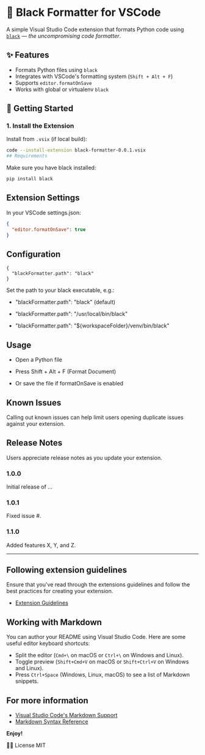 # 🐍 Black Formatter for VSCode

A simple Visual Studio Code extension that formats Python code using [`black`](https://github.com/psf/black) — *the uncompromising code formatter*.

## ✨ Features

- Formats Python files using `black`
- Integrates with VSCode's formatting system (`Shift + Alt + F`)
- Supports `editor.formatOnSave`
- Works with global or virtualenv `black`

## 🚀 Getting Started

### 1. Install the Extension

Install from `.vsix` (if local build):

```bash
code --install-extension black-formatter-0.0.1.vsix
## Requirements
```

Make sure you have black installed:

```bash
pip install black
```

## Extension Settings

In your VSCode settings.json:

```json
{
  "editor.formatOnSave": true
}

```
## Configuration

```
{
  "blackFormatter.path": "black"
}
```

Set the path to your black executable, e.g.:

- "blackFormatter.path": "black" (default)

- "blackFormatter.path": "/usr/local/bin/black"

- "blackFormatter.path": "${workspaceFolder}/venv/bin/black"

## Usage

- Open a Python file

- Press Shift + Alt + F (Format Document)

- Or save the file if formatOnSave is enabled

## Known Issues

Calling out known issues can help limit users opening duplicate issues against your extension.

## Release Notes

Users appreciate release notes as you update your extension.

### 1.0.0

Initial release of ...

### 1.0.1

Fixed issue #.

### 1.1.0

Added features X, Y, and Z.

---

## Following extension guidelines

Ensure that you've read through the extensions guidelines and follow the best practices for creating your extension.

* [Extension Guidelines](https://code.visualstudio.com/api/references/extension-guidelines)

## Working with Markdown

You can author your README using Visual Studio Code. Here are some useful editor keyboard shortcuts:

* Split the editor (`Cmd+\` on macOS or `Ctrl+\` on Windows and Linux).
* Toggle preview (`Shift+Cmd+V` on macOS or `Shift+Ctrl+V` on Windows and Linux).
* Press `Ctrl+Space` (Windows, Linux, macOS) to see a list of Markdown snippets.

## For more information

* [Visual Studio Code's Markdown Support](http://code.visualstudio.com/docs/languages/markdown)
* [Markdown Syntax Reference](https://help.github.com/articles/markdown-basics/)

**Enjoy!**

🧑‍💻 License
MIT
